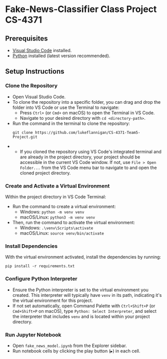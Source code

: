 # Fake-News-Classifier Class Project CS-4371

## Prerequisites

- [Visual Studio Code](https://code.visualstudio.com/download) installed.
- [Python](https://www.python.org/downloads/) installed (latest version recommended).

## Setup Instructions

### Clone the Repository

- Open Visual Studio Code.
- To clone the repository into a specific folder, you can drag and drop the folder into VS Code or use the Terminal to navigate:
  - Press `Ctrl+` (or `Cmd+` on macOS) to open the Terminal in VS Code.
  - Navigate to your desired directory with `cd <directory-path>`.
- Run the command in the terminal to clone the repository: 
  ```
  git clone https://github.com/lukeflannigan/CS-4371-Team5-Project.git
  ```
- - If you cloned the repository using VS Code's integrated terminal and are already in the project directory, your project should be accessible in the current VS Code window. If not, use `File > Open Folder...` from the VS Code menu bar to navigate to and open the cloned project directory.

### Create and Activate a Virtual Environment

Within the project directory in VS Code Terminal:
- Run the command to create a virtual environment:
  - Windows: `python -m venv venv`
  - macOS/Linux: `python3 -m venv venv`
- Then, run the command to activate the virtual environment:
  - Windows: `.\venv\Scripts\activate`
  - macOS/Linux: `source venv/bin/activate`

### Install Dependencies

With the virtual environment activated, install the dependencies by running:
```
pip install -r requirements.txt
```

### Configure Python Interpreter

- Ensure the Python interpreter is set to the virtual environment you created. This interpreter will typically have `venv` in its path, indicating it's the virtual environment for this project.
- If not set automatically, open Command Palette with `Ctrl+Shift+P` (or `Cmd+Shift+P` on macOS), type `Python: Select Interpreter`, and select the interpreter that includes `venv` and is located within your project directory.

### Run Jupyter Notebook

- Open `fake_news_model.ipynb` from the Explorer sidebar.
- Run notebook cells by clicking the play button (`▶`) in each cell.